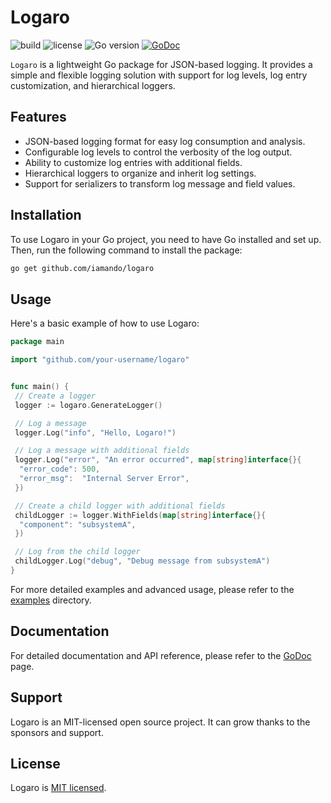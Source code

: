 # Logaro

![build](https://github.com/iamando/logaro/workflows/build/badge.svg)
![license](https://img.shields.io/github/license/iamando/logaro?color=success)
![Go version](https://img.shields.io/github/go-mod/go-version/iamando/logaro)
[![GoDoc](https://godoc.org/github.com/iamando/logaro?status.svg)](https://godoc.org/github.com/iamando/logaro)

`Logaro` is a lightweight Go package for JSON-based logging. It provides a simple and flexible logging solution with support for log levels, log entry customization, and hierarchical loggers.

## Features

- JSON-based logging format for easy log consumption and analysis.
- Configurable log levels to control the verbosity of the log output.
- Ability to customize log entries with additional fields.
- Hierarchical loggers to organize and inherit log settings.
- Support for serializers to transform log message and field values.

## Installation

To use Logaro in your Go project, you need to have Go installed and set up. Then, run the following command to install the package:

```bash
go get github.com/iamando/logaro
```

## Usage

Here's a basic example of how to use Logaro:

```go
package main

import "github.com/your-username/logaro"


func main() {
 // Create a logger
 logger := logaro.GenerateLogger()

 // Log a message
 logger.Log("info", "Hello, Logaro!")

 // Log a message with additional fields
 logger.Log("error", "An error occurred", map[string]interface{}{
  "error_code": 500,
  "error_msg":  "Internal Server Error",
 })

 // Create a child logger with additional fields
 childLogger := logger.WithFields(map[string]interface{}{
  "component": "subsystemA",
 })

 // Log from the child logger
 childLogger.Log("debug", "Debug message from subsystemA")
}
```

For more detailed examples and advanced usage, please refer to the [examples](/examples) directory.

## Documentation

For detailed documentation and API reference, please refer to the [GoDoc](https://godoc.org/github.com/iamando/logaro) page.

## Support

Logaro is an MIT-licensed open source project. It can grow thanks to the sponsors and support.

## License

Logaro is [MIT licensed](LICENSE).
